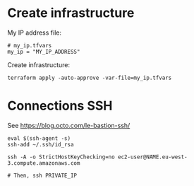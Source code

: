 Create infrastructure
=====================

My IP address file:

```
# my_ip.tfvars
my_ip = "MY_IP_ADDRESS"
```

Create infrastructure:

```
terraform apply -auto-approve -var-file=my_ip.tfvars 
```

Connections SSH
===============

See https://blog.octo.com/le-bastion-ssh/

```
eval $(ssh-agent -s)
ssh-add ~/.ssh/id_rsa

ssh -A -o StrictHostKeyChecking=no ec2-user@NAME.eu-west-3.compute.amazonaws.com

# Then, ssh PRIVATE_IP
```
